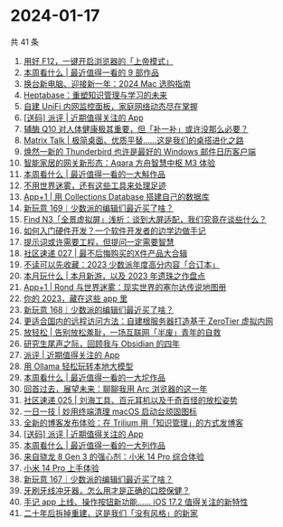 # 2024-01-17

共 41 条

<!-- BEGIN SSPAI -->
<!-- 最后更新时间 2024-01-17 09:49:35 +0800 -->
1. [用好 F12，一键开启浏览器的「上帝模式」](https://sspai.com/post/85686)
1. [本周看什么 | 最近值得一看的 9 部作品](https://sspai.com/post/85779)
1. [换台新电脑、迎接新一年：2024 Mac 选购指南](https://sspai.com/post/85735)
1. [Heptabase：重塑知识管理与学习的未来](https://sspai.com/post/85171)
1. [自建 UniFi 内网监控面板，家庭网络动态尽在掌握](https://sspai.com/post/85481)
1. [[送码] 派评 | 近期值得关注的 App](https://sspai.com/post/85663)
1. [辅酶 Q10 对人体健康极其重要，但「补一补」或许没那么必要？](https://sspai.com/post/85322)
1. [Matrix Talk | 极简桌面、优质平替……这是我们的桌搭进化之路](https://sspai.com/post/85556)
1. [焕然一新的 Thunderbird 也许是最好的 Windows 邮件日历客户端](https://sspai.com/post/85622)
1. [智能家居的网关新形态：Aqara 方舟智慧中枢 M3 体验](https://sspai.com/post/85621)
1. [本周看什么 | 最近值得一看的一大斛作品](https://sspai.com/post/85594)
1. [不用世界迷雾，还有这些工具来处理足迹](https://sspai.com/post/85505)
1. [App+1 | 用 Collections Database 搭建自己的数据库](https://sspai.com/post/85464)
1. [新玩意 169｜少数派的编辑们最近买了啥？](https://sspai.com/post/85572)
1. [Find N3「全景虚拟屏」浅析：谈到大屏适配，我们究竟在谈些什么？](https://sspai.com/post/84641)
1. [如何入门硬件开发？一个软件开发者的边学边做手记](https://sspai.com/post/85507)
1. [提示词或许需要工程，但提问一定需要智慧](https://sspai.com/post/85484)
1. [社区速递 027 | 最不后悔购买的X件产品大合辑](https://sspai.com/post/85528)
1. [不读可以先收藏：2023 少数派年度高分内容「合订本」](https://sspai.com/post/85521)
1. [本月玩什么 | 本月新游，以及 2023 年遗珠之作盘点](https://sspai.com/post/85480)
1. [App+1 | Rond 与世界迷雾：现实世界的塞尔达传说地图册](https://sspai.com/post/85355)
1. [你的 2023，藏在这些 app 里](https://sspai.com/post/85390)
1. [新玩意 168｜少数派的编辑们最近买了啥？](https://sspai.com/post/85424)
1. [更适合国内的远程访问方法：自建根服务器打造基于 ZeroTier 虚拟内网](https://sspai.com/post/85130)
1. [放轻松 | 告别放松羞耻，一场互联网「半废」青年的自救](https://sspai.com/post/85288)
1. [研究生尾声之际，回顾我与 Obsidian 的四年](https://sspai.com/post/85339)
1. [派评 | 近期值得关注的 App](https://sspai.com/post/85340)
1. [用 Ollama 轻松玩转本地大模型](https://sspai.com/post/85193)
1. [本周看什么 | 最近值得一看的一大坨作品](https://sspai.com/post/85272)
1. [回首过去，展望未来：聊聊我用 Arc 浏览器的这一年](https://sspai.com/post/84931)
1. [社区速递 025 | 刘海工具、百元耳机以及千奇百怪的放松姿势](https://sspai.com/post/85179)
1. [一日一技 | 妙用终端清理 macOS 启动台顽固图标](https://sspai.com/post/85136)
1. [全新的博客发布体验：在 Trilium 用「知识管理」的方式发博客](https://sspai.com/post/85141)
1. [[送码] 派评 | 近期值得关注的 App](https://sspai.com/post/85158)
1. [本周看什么 | 最近值得一看的一大列作品](https://sspai.com/post/85106)
1. [来自骁龙 8 Gen 3 的强心剂：小米 14 Pro 综合体验](https://sspai.com/post/84805)
1. [小米 14 Pro 上手体验](https://sspai.com/post/84510)
1. [新玩意 167｜少数派的编辑们最近买了啥？](https://sspai.com/post/85074)
1. [牙刷牙线冲牙器，怎么用才是正确的口腔保健？](https://sspai.com/post/85039)
1. [手记 app 上线、操作按钮新功能…… iOS 17.2 值得关注的新特性](https://sspai.com/post/85032)
1. [二十年后拆掉重建，这是我们「没有风格」的新家](https://sspai.com/post/85035)
<!-- END SSPAI -->